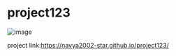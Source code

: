 # project123
![image](https://user-images.githubusercontent.com/115772634/203699935-16c2871d-9b86-470f-b9c1-eab6d97f4c51.png)

project link:https://navya2002-star.github.io/project123/
